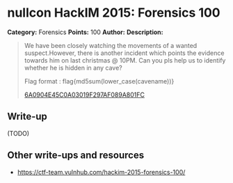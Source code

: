 # nullcon HackIM 2015: Forensics 100

**Category:** Forensics
**Points:** 100
**Author:**
**Description:**

> We have been closely watching the movements of a wanted suspect.However, there is another incident which points the evidence towards him on last christmas @ 10PM. Can you pls help us to identify whether he is hidden in any cave? 
> 
> Flag format : flag{md5sum(lower\_case(cavename))}
>
>	[6A0904E45C0A03019F297AF089A801FC](6A0904E45C0A03019F297AF089A801FC)

## Write-up

(TODO)

## Other write-ups and resources

* <https://ctf-team.vulnhub.com/hackim-2015-forensics-100/>
